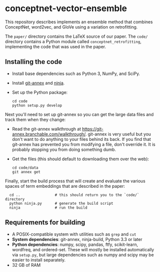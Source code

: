 # conceptnet-vector-ensemble

This repository describes implements an ensemble method that combines
ConceptNet, word2vec, and GloVe using a variation on retrofitting.

The `paper/` directory contains the LaTeX source of our paper.  The `code/`
directory contains a Python module called `conceptnet_retrofitting`,
implementing the code that was used in the paper.

## Installing the code

- Install base dependencies such as Python 3, NumPy, and SciPy.

- Install [git-annex](http://git-annex.branchable.com) and
  [ninja](http://ninja-build.org).

- Set up the Python package:

      cd code
      python setup.py develop

Next you'll need to set up git-annex so you can get the large data files and
track them when they change:

- Read the git-annex walkthrough at
  https://git-annex.branchable.com/walkthrough/.  git-annex is very useful but
  you don't want to do anything to your files behind its back. If you find that
  git-annex has prevented you from modifying a file, don't override it. It is
  probably stopping you from doing something dumb.

- Get the files (this should default to downloading them over the web):

      cd code/data
      git annex get

Finally, start the build process that will create and evaluate the various
spaces of term embeddings that are described in the paper:

      cd ..                # this should return you to the `code/` directory
      python ninja.py      # generate the build script
      ninja                # run the build

## Requirements for building

- A POSIX-compatible system with utilities such as `grep` and `cut`
- **System dependencies**: git-annex, ninja-build, Python 3.3 or later
- **Python dependencies**: numpy, scipy, pandas, ftfy, scikit-learn, wordfreq,
  and ordered-set. These will mostly be installed automatically via `setup.py`,
  but large dependencies such as numpy and scipy may be easier to install
  separately.
- 32 GB of RAM

